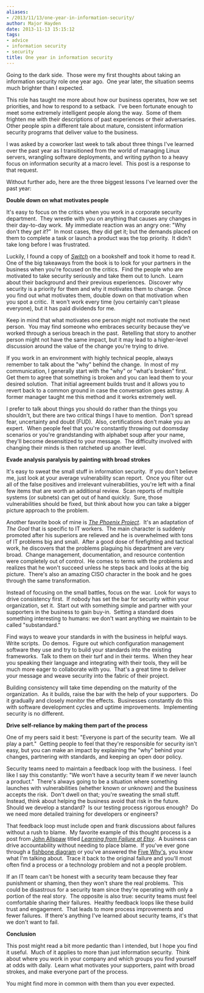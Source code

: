 ```yaml
---
aliases:
- /2013/11/13/one-year-in-information-security/
author: Major Hayden
date: 2013-11-13 15:15:12
tags:
- advice
- information security
- security
title: One year in information security
---
```


Going to the dark side.  Those were my first thoughts about taking an information security role one year ago.  One year later, the situation seems much brighter than I expected.

This role has taught me more about how our business operates, how we set priorities, and how to respond to a setback.  I've been fortunate enough to meet some extremely intelligent people along the way.  Some of them frighten me with their descriptions of past experiences or their adversaries.  Other people spin a different tale about mature, consistent information security programs that deliver value to the business.

I was asked by a coworker last week to talk about three things I've learned over the past year as I transitioned from the world of managing Linux servers, wrangling software deployments, and writing python to a heavy focus on information security at a macro level.  This post is a response to that request.

Without further ado, here are the three biggest lessons I've learned over the past year:

**Double down on what motivates people**

It's easy to focus on the critics when you work in a corporate security department.  They wrestle with you on anything that causes any changes in their day-to-day work.  My immediate reaction was an angry one: "Why don't they _get it_?"  In most cases, they did get it; but the demands placed on them to complete a task or launch a product was the top priority.  It didn't take long before I was frustrated.

Luckily, I found a copy of [_Switch_][1] on a bookshelf and took it home to read it.  One of the big takeaways from the book is to look for your partners in the business when you're focused on the critics.  Find the people who are motivated to take security seriously and take them out to lunch.  Learn about their background and their previous experiences.  Discover why security is a priority for them and why it motivates them to change.  Once you find out what motivates them, double down on that motivation when you spot a critic.  It won't work every time (you certainly can't please everyone), but it has paid dividends for me.

Keep in mind that what motivates one person might not motivate the next person.  You may find someone who embraces security because they've worked through a serious breach in the past.  Retelling that story to another person might not have the same impact, but it may lead to a higher-level discussion around the value of the change you're trying to drive.

If you work in an environment with highly technical people, always remember to talk about the "why" behind the change.  In most of my communication, I generally start with the "why" or "what's broken" first.  Get them to agree that something is broken and you can lead them to your desired solution.  That initial agreement builds trust and it allows you to revert back to a common ground in case the conversation goes astray. A former manager taught me this method and it works extremely well.

I prefer to talk about things you should do rather than the things you shouldn't, but there are two critical things I have to mention.  Don't spread fear, uncertainty and doubt (FUD).  Also, certifications don't make you an expert.  When people feel that you're constantly throwing out doomsday scenarios or you're grandstanding with alphabet soup after your name, they'll become desensitized to your message.  The difficulty involved with changing their minds is then ratcheted up another level.

**Evade analysis paralysis by painting with broad strokes**

It's easy to sweat the small stuff in information security.  If you don't believe me, just look at your average vulnerability scan report.  Once you filter out all of the false positives and irrelevant vulnerabilities, you're left with a final few items that are worth an additional review.  Scan reports of multiple systems (or subnets) can get out of hand quickly.  Sure, those vulnerabilities should be fixed, but think about how you can take a bigger picture approach to the problem.

Another favorite book of mine is [_The Phoenix Project_][2].  It's an adaptation of _The Goal_ that is specific to IT workers.  The main character is suddenly promoted after his superiors are relieved and he is overwhelmed with tons of IT problems big and small.  After a good dose of firefighting and tactical work, he discovers that the problems plaguing his department are very broad.  Change management, documentation, and resource contention were completely out of control.  He comes to terms with the problems and realizes that he won't succeed unless he steps back and looks at the big picture.  There's also an amazing CISO character in the book and he goes through the same transformation.

Instead of focusing on the small battles, focus on the war.  Look for ways to drive consistency first.  If nobody has set the bar for security within your organization, set it.  Start out with something simple and partner with your supporters in the business to gain buy-in.  Setting a standard does something interesting to humans: we don't want anything we maintain to be called "substandard."

Find ways to weave your standards in with the business in helpful ways.  Write scripts.  Do demos.  Figure out which configuration management software they use and try to build your standards into the existing frameworks.  Talk to them on their turf and in their terms.  When they hear you speaking their language and integrating with their tools, they will be much more eager to collaborate with you.  That's a great time to deliver your message and weave security into the fabric of their project.

Building consistency will take time depending on the maturity of the organization.  As it builds, raise the bar with the help of your supporters.  Do it gradually and closely monitor the effects.  Businesses constantly do this with software development cycles and uptime improvements.  Implementing security is no different.

**Drive self-reliance by making them part of the process**

One of my peers said it best: "Everyone is part of the security team.  We all play a part."  Getting people to feel that they're responsible for security isn't easy, but you can make an impact by explaining the "why" behind your changes, partnering with standards, and keeping an open door policy.

Security teams need to maintain a feedback loop with the business.  I feel like I say this constantly: "We won't have a security team if we never launch a product."  There's always going to be a situation where something launches with vulnerabilities (whether known or unknown) and the business accepts the risk.  Don't dwell on that; you're sweating the small stuff.  Instead, think about helping the business avoid that risk in the future.  Should we develop a standard?  Is our testing process rigorous enough?  Do we need more detailed training for developers or engineers?

That feedback loop must include open and frank discussions about failures without a rush to blame.  My favorite example of this thought process is a post from [John Allspaw][3] titled [_Learning from Failure at Etsy_][4].  A business can drive accountability without needing to place blame.  If you've ever gone through a [fishbone diagram][5] or you've answered the [Five Why's][6], you know what I'm talking about.  Trace it back to the original failure and you'll most often find a process or a technology problem and not a people problem.

If an IT team can't be honest with a security team because they fear punishment or shaming, then they won't share the real problems.  This could be disastrous for a security team since they're operating with only a portion of the real story.  The opposite is also true: security teams must feel comfortable sharing their failures.  Healthy feedback loops like these build trust and engagement.  That leads to more process improvements and fewer failures.  If there's anything I've learned about security teams, it's that we don't want to fail.

**Conclusion**

This post might read a bit more pedantic than I intended, but I hope you find it useful.  Much of it applies to more than just information security.  Think about where you work in your company and which groups you find yourself at odds with daily.  Learn what motivates your supporters, paint with broad strokes, and make everyone part of the process.

You might find more in common with them than you ever expected.

 [1]: http://heathbrothers.com/books/switch/
 [2]: http://itrevolution.com/books/phoenix-project-devops-book/
 [3]: https://twitter.com/allspaw
 [4]: http://www.kitchensoap.com/2013/09/30/learning-from-failure-at-etsy/
 [5]: http://en.wikipedia.org/wiki/Ishikawa_diagram
 [6]: http://en.wikipedia.org/wiki/5_Whys